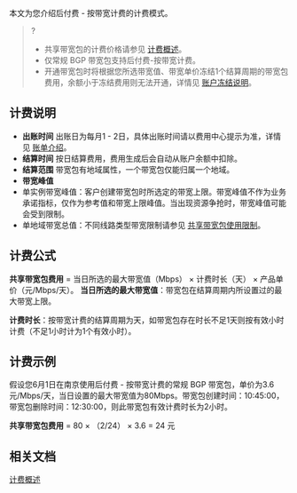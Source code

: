 本文为您介绍后付费 - 按带宽计费的计费模式。
>?
>- 共享带宽包的计费价格请参见 [计费概述](https://cloud.tencent.com/document/product/684/15255)。
>- 仅常规 BGP 带宽包支持后付费-按带宽计费。
>- 开通带宽包时将根据您所选带宽值、带宽单价冻结1个结算周期的带宽包费用，余额小于冻结费用则无法开通，详情见 [账户冻结说明](https://cloud.tencent.com/document/product/555/12039)。
>

## 计费说明
- **出账时间**
出账日为每月1 - 2日，具体出账时间请以费用中心提示为准，详情见 [账单介绍](https://cloud.tencent.com/document/product/555/30250)。
- **结算时间**
按日结算费用，费用生成后会自动从账户余额中扣除。
- **结算范围**
带宽包有地域属性，一个带宽包仅能归属一个地域。
- **带宽峰值**
 - 单实例带宽峰值：客户创建带宽包时所选定的带宽上限。带宽峰值不作为业务承诺指标，仅作为参考值和带宽上限峰值。当出现资源争抢时，带宽峰值可能会受到限制。
 - 单地域带宽总值：不同线路类型带宽限制请参见 [共享带宽包使用限制](https://cloud.tencent.com/document/product/684/15247)。

## 计费公式
**共享带宽包费用** = 当日所选的最大带宽值（Mbps） × 计费时长（天） × 产品单价（元/Mbps/天）。
**当日所选的最大带宽值**：带宽包在结算周期内所设置过的最大带宽上限。

**计费时长**：按带宽计费的结算周期为天，如带宽包存在时长不足1天则按有效小时计费（不足1小时计为1个有效小时）。

## 计费示例
假设您6月1日在南京使用后付费 - 按带宽计费的常规 BGP 带宽包，单价为3.6元/Mbps/天，当日设置的最大带宽值为80Mbps。带宽包创建时间：10:45:00，带宽包删除时间：12:30:00，则此带宽包有效计费时长为2小时。

**共享带宽包费用** = 80 × （2/24） × 3.6 = 24 元

## 相关文档
[计费概述](https://cloud.tencent.com/document/product/684/15255)
